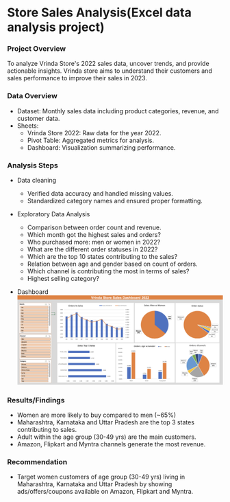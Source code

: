 # Store Sales Analysis(Excel data analysis project)
### Project Overview
To analyze Vrinda Store's 2022 sales data, uncover trends, and provide actionable insights. Vrinda store aims to understand their customers and sales performance to improve their sales in 2023.
### Data Overview
* Dataset: Monthly sales data including product categories, revenue, and customer data.
* Sheets:
   - Vrinda Store 2022: Raw data for the year 2022.
   - Pivot Table: Aggregated metrics for analysis.
   - Dashboard: Visualization summarizing performance.
### Analysis Steps
* Data cleaning
  - Verified data accuracy and handled missing values.
  - Standardized category names and ensured proper formatting.
    
* Exploratory Data Analysis
  - Comparison between order count and revenue.
  - Which month got the highest sales and orders?
  - Who purchased more: men or women in 2022?
  - What are the different order statuses in 2022?
  - Which are the top 10 states contributing to the sales?
  - Relation between age and gender based on count of orders.
  - Which channel is contributing the most in terms of sales?
  - Highest selling category?
* Dashboard
   ![Dashboard](Dashboard.png)

### Results/Findings
* Women are more likely to buy compared to men (~65%)
* Maharashtra, Karnataka and Uttar Pradesh are the top 3 states contributing to sales.
* Adult within the age group (30-49 yrs) are the main customers.
* Amazon, Flipkart and Myntra channels generate the most revenue.

### Recommendation
* Target women customers of age group (30-49 yrs) living in Maharashtra, Karnataka and Uttar Pradesh by showing ads/offers/coupons available on Amazon, Flipkart and Myntra.
  

